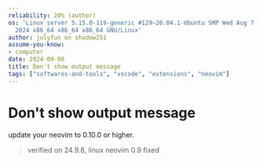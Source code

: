 ```yaml
---
reliability: 20% (author)
os: 'Linux server 5.15.0-119-generic #129~20.04.1-Ubuntu SMP Wed Aug 7 13:07:13 UTC
  2024 x86_64 x86_64 x86_64 GNU/Linux'
author: julyfun on shadow251
assume-you-know:
- computer
date: 2024-09-08
title: Don't show output message
tags: ["softwares-and-tools", "vscode", "extensions", "neovim"]
---
```

# Don't show output message

update your neovim to 0.10.0 or higher.

> verified on 24.9.8, linux neovim 0.9 fixed

